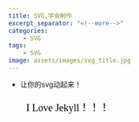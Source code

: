 ```yaml
---
title: SVG,学会制作
excerpt_separator: "<!--more-->"
categories:
    - SVG
tags:
    - SVG
image: assets/images/svg_title.jpg    
---
```

+ 让你的svg动起来！
<!--more-->
<svg height="70">
  <g> 
<text font-family="microsoft yahei" font-size="20" y="30" x="30">
 I Love Jekyll！！！
<animate attributeName="x" to="220" begin="0s" dur="3s"  repeatCount="indefinite" />
</text>
  </g>
</svg>
